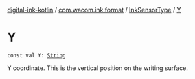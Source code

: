 [digital-ink-kotlin](../../index.md) / [com.wacom.ink.format](../index.md) / [InkSensorType](index.md) / [Y](./-y.md)

# Y

`const val Y: `[`String`](https://kotlinlang.org/api/latest/jvm/stdlib/kotlin/-string/index.html)

Y coordinate. This is the vertical position on the writing surface.

